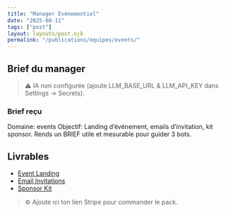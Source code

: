 ```yaml
---
title: "Manager Événementiel"
date: "2025-08-11"
tags: ["post"]
layout: layouts/post.njk
permalink: "/publications/equipes/events/"
---
```

## Brief du manager

> ⚠️ IA non configurée (ajoute LLM_BASE_URL & LLM_API_KEY dans Settings → Secrets).

### Brief reçu
Domaine: events
Objectif: Landing d’événement, emails d’invitation, kit sponsor.
Rends un BRIEF utile et mesurable pour guider 3 bots.

## Livrables
- [Event Landing](/publications/equipes/events/landing/)
- [Email Invitations](/publications/equipes/events/emails/)
- [Sponsor Kit](/publications/equipes/events/sponsor/)

> ⚙️ Ajoute ici ton lien Stripe pour commander le pack.
